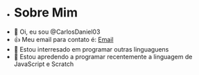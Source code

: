 - # Sobre Mim
-  👋 Oi, eu sou @CarlosDaniel03
-  :+1: Meu email para contato é: [Email](carlos.bona@escola.pr.gov.br)
- 👀 Estou interresado em programar outras linguaguens
- 🌱 Estou apredendo a programar recentemente a linguagem de JavaScript e Scratch
